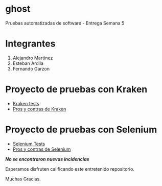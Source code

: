 # ghost
Pruebas automatizadas de software - Entrega Semana 5

# Integrantes

1. Alejandro Martinez
2. Esteban Ardila
3. Fernando Garzon

# Proyecto de pruebas con Kraken

* [Kraken tests](https://github.com/mamartinezp123/ghost/tree/master/KrakenTests)
* [Pros y contras de Kraken](https://github.com/mamartinezp123/ghost/wiki/Pruebas-E2E-con-Kraken )

# Proyecto de pruebas con Selenium

* [Selenium Tests](https://github.com/mamartinezp123/ghost/tree/master/ghost-cucumber-selenium)
* [Pros y contras de Selenium](https://github.com/mamartinezp123/ghost/wiki/Pruebas-E2E-con-Selenium )

_**No se encontraron nuevas incidencias**_

Esperamos disfruten calificando este entretenido repositorio.

Muchas Gracias. 

